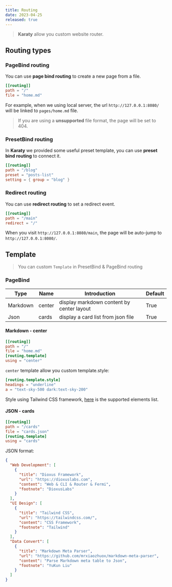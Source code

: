 ```yaml
---
title: Routing
date: 2023-04-25
released: true
---
```


> **Karaty** allow you custom website router.

## Routing types

### PageBind routing

You can use **page bind routing** to create a new page from a file.

```toml
[[routing]]
path = "/"
file = "home.md"
```

For example, when we using local server, the url  `http://127.0.0.1:8080/` will be linked to `pages/home.md` file.

> If you are using a **unsupported** file format, the page will be set to 404.

### PresetBind routing

In **Karaty** we provided some useful preset template, you can use **preset bind routing** to connect it.

```toml
[[routing]]
path = "/blog"
preset = "posts-list"
setting = { group = "blog" }
```

### Redirect routing

You can use **redirect routing** to set a redirect event.

```toml
[[routing]]
path = "/main"
redirect = "/"
```

When you visit `http://127.0.0.1:8080/main`, the page will be auto-jump to `http://127.0.0.1:8080/`.



## Template

> You can custom `Template` in PresetBind & PageBind routing

### PageBind

| **Type** | **Name** | **Introduction**                          | **Default** |
| -------- |  ------  | ----------------------------------------- | ----------- |
| Markdown |  center  | display markdown content by center layout | True        |
| Json     |  cards   | display a card list from json file        | True        |

#### Markdown - center

```toml
[[routing]]
path = "/"
file = "home.md"
[routing.template]
using = "center"
```

`center` template allow you custom template.style:

```toml
[routing.template.style]
headings = "underline"
a = "text-sky-500 dark:text-sky-200"
```

Style using Tailwind CSS framework, [here](https://tailwindcss.com/docs/typography-plugin#element-modifiers) is the supported elements list.



#### JSON - cards

```toml
[[routing]]
path = "/cards"
file = "cards.json"
[routing.template]
using = "cards"
```

JSON format:

```json
{
  "Web Development": [
    {
      "title": "Dioxus Framework",
      "url": "https://dioxuslabs.com",
      "content": "Web & CLI & Router & Fermi",
      "footnote": "DioxusLabs"
    }
  ],
  "UI Design": [
    {
      "title": "Tailwind CSS",
      "url": "https://tailwindcss.com/",
      "content": "CSS Framework",
      "footnote": "Tailwind"
    }
  ],
  "Data Convert": [
    {
      "title": "Markdown Meta Parser",
      "url": "https://github.com/mrxiaozhuox/markdown-meta-parser",
      "content": "Parse Markdown meta table to Json",
      "footnote": "YuKun Liu"
    }
  ]
}
```

